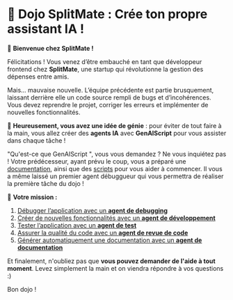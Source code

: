 # 🎯 **Dojo SplitMate : Crée ton propre assistant IA !**

🚀 **Bienvenue chez SplitMate !**

Félicitations ! Vous venez d’être embauché en tant que développeur frontend chez **SplitMate**, une startup qui révolutionne la gestion des dépenses entre amis.

Mais… mauvaise nouvelle. L’équipe précédente est partie brusquement, laissant derrière elle un code source rempli de bugs et d’incohérences. Vous devez reprendre le projet, corriger les erreurs et implémenter de nouvelles fonctionnalités.

🤖 **Heureusement, vous avez une idée de génie** : pour éviter de tout faire à la main, vous allez créer des **agents IA** avec **GenAIScript** pour vous assister dans chaque tâche !

"Qu'est-ce que GenAIScript ", vous vous demandez ? Ne vous inquiétez pas ! Votre prédécesseur, ayant prévu le coup, vous a préparé une [documentation](genaisrc/README.md), ainsi que des [scripts](genaisrc/examples) pour vous aider à commencer.
Il vous a même laissé un premier agent débuggueur qui vous permettra de réaliser la première tâche du dojo !

📌 **Votre mission :**

1. [Débugger l’application avec un **agent de debugging**](instructions/Phase1_Debugging.md)
2. [Créer de nouvelles fonctionnalités avec un **agent de développement**](instructions/Phase2_Creation_Fonctionnalites.md)
4. [Tester l’application avec un **agent de test**](instructions/Phase3_Tests.md)
5. [Assurer la qualité du code avec un **agent de revue de code**](instructions/Phase4_Code_Review.md)
2. [Générer automatiquement une documentation avec un **agent de documentation**](instructions/Phase5_Documentation.md)


Et finalement, n'oubliez pas que **vous pouvez demander de l'aide à tout moment**. Levez simplement la main et on viendra répondre à vos questions :)

Bon dojo !

